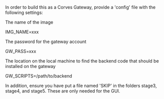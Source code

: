 In order to build this as a Corves Gateway, provide a 'config' file
with the following settings:

The name of the image

  IMG_NAME=xxx

The password for the gateway account

  GW_PASS=xxx

The location on the local machine to find the backend code that
should be installed on the gateway

  GW_SCRIPTS=/path/to/backend


In addition, ensure you have put a file named 'SKIP' in the folders
stage3, stage4, and stage5.  These are only needed for the GUI.
